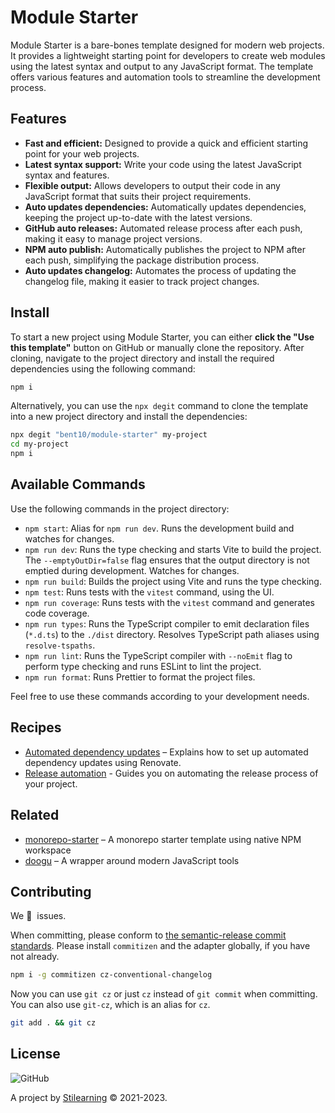 <!-- Make sure you overwrite all the contents of this readme file with yours on your real project! -->

<!-- [![GitHub Workflow Status](https://img.shields.io/github/workflow/status/bent10/module-starter/Release?style=flat-square)](https://github.com/bent10/module-starter/actions/workflows/release.yml) -->

# Module Starter

Module Starter is a bare-bones template designed for modern web projects. It provides a lightweight starting point for developers to create web modules using the latest syntax and output to any JavaScript format. The template offers various features and automation tools to streamline the development process.

## Features

- **Fast and efficient:** Designed to provide a quick and efficient starting point for your web projects.
- **Latest syntax support:** Write your code using the latest JavaScript syntax and features.
- **Flexible output:** Allows developers to output their code in any JavaScript format that suits their project requirements.
- **Auto updates dependencies:** Automatically updates dependencies, keeping the project up-to-date with the latest versions.
- **GitHub auto releases:** Automated release process after each push, making it easy to manage project versions.
- **NPM auto publish:** Automatically publishes the project to NPM after each push, simplifying the package distribution process.
- **Auto updates changelog:** Automates the process of updating the changelog file, making it easier to track project changes.

## Install

To start a new project using Module Starter, you can either **click the "Use this template"** button on GitHub or manually clone the repository. After cloning, navigate to the project directory and install the required dependencies using the following command:

```bash
npm i
```

Alternatively, you can use the `npx degit` command to clone the template into a new project directory and install the dependencies:

```bash
npx degit "bent10/module-starter" my-project
cd my-project
npm i
```

## Available Commands

Use the following commands in the project directory:

- `npm start`: Alias for `npm run dev`. Runs the development build and watches for changes.
- `npm run dev`: Runs the type checking and starts Vite to build the project. The `--emptyOutDir=false` flag ensures that the output directory is not emptied during development. Watches for changes.
- `npm run build`: Builds the project using Vite and runs the type checking.
- `npm test`: Runs tests with the `vitest` command, using the UI.
- `npm run coverage`: Runs tests with the `vitest` command and generates code coverage.
- `npm run types`: Runs the TypeScript compiler to emit declaration files (`*.d.ts`) to the `./dist` directory. Resolves TypeScript path aliases using `resolve-tspaths`.
- `npm run lint`: Runs the TypeScript compiler with `--noEmit` flag to perform type checking and runs ESLint to lint the project.
- `npm run format`: Runs Prettier to format the project files.

Feel free to use these commands according to your development needs.

## Recipes

- [Automated dependency updates](.github/recipes/setup-renovate.md) – Explains how to set up automated dependency updates using Renovate.
- [Release automation](.github/recipes/release-automation.md) - Guides you on automating the release process of your project.

## Related

- [monorepo-starter](https://github.com/bent10/monorepo-starter) – A monorepo starter template using native NPM workspace
- [doogu](https://github.com/bent10/doogu) – A wrapper around modern JavaScript tools

## Contributing

We 💛&nbsp; issues.

When committing, please conform to [the semantic-release commit standards](https://www.conventionalcommits.org/). Please install `commitizen` and the adapter globally, if you have not already.

```bash
npm i -g commitizen cz-conventional-changelog
```

Now you can use `git cz` or just `cz` instead of `git commit` when committing. You can also use `git-cz`, which is an alias for `cz`.

```bash
git add . && git cz
```

## License

![GitHub](https://img.shields.io/github/license/bent10/module-starter)

A project by [Stilearning](https://stilearning.com) &copy; 2021-2023.
